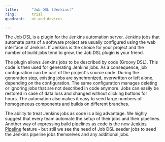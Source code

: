 ```yaml
---
title:      "Job DSL (Jenkins)"
ring:       trial
quadrant:   ui-and-devices

---
```

The [Job DSL ](https://wiki.jenkins-ci.org/display/JENKINS/Job+DSL+Plugin)is a plugin for the Jenkins automation server. Jenkins jobs that automate parts of a software project are usually configured using the web interface of Jenkins. If Jenkins is the choice for your project and the number of build jobs tend to grow, the Job DSL plugin is your friend.

The plugin allows Jenkins jobs to be described by code (Groovy DSL). This code is then used for generating Jenkins jobs. As a consequence, job configuration can be part of the project's source code. During the generation step, existing jobs are synchronized, overwritten or left alone, depending on the configuration. The same configuration manages deleting or ignoring jobs that are not described in code anymore. Jobs can easily be restored in case of data loss and changed without clicking buttons for hours. The automation also makes it easy to seed large numbers of homogeneous components and builds on different branches.

The ability to treat Jenkins jobs as code is a big advantage. We highly suggest that every team automate the setup of their jobs and their pipelines. Another way of expressing build pipelines as code is the new [Jenkins Pipeline](https://jenkins.io/doc/book/pipeline/) feature - but still we see the need of Job DSL seeder jobs to seed the Jenkins pipeline jobs themselves and any additional jobs.
